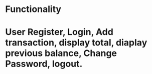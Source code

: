 # Functionality
# User Register, Login, Add transaction, display total, diaplay previous balance, Change Password, logout.
